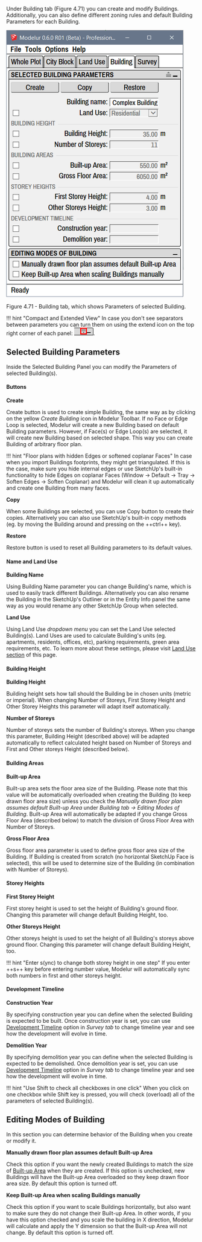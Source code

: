 Under Building tab (Figure 4.71) you can create and modify Buildings. Additionally, you can also define different zoning rules and
default Building Parameters for each Building.

![Building tab](../img/modelur_building_tab.png)
<figcaption>Figure 4.71 - Building tab, which shows Parameters of selected Building.</figcaption>

!!! hint "Compact and Extended View"
    In case you don't see separators between parameters you can turn them on using the extend icon on the top right corner of each panel: <img src="../../img/modelur_more_ui_icon.png" alt="extend" class="inline">.

Selected Building Parameters
----------------------------

Inside the Selected Building Panel you can modify the Parameters of selected Building(s).

#### Buttons ####

**Create**

Create button is used to create simple Building, the same way as by clicking on the yellow _Create Building_ icon in Modelur Toolbar. If no Face or Edge Loop is selected, Modelur will create a new Building based on default Building parameters. However, if Face(s) or Edge Loop(s) are selected, it will create new Building based on selected shape. This way you can create Building of arbitrary floor plan.

!!! hint "Floor plans with hidden Edges or softened coplanar Faces"
    In case when you import Buildings footprints, they might get triangulated. If this is the case, make sure you hide internal edges or use SketchUp's built-in functionality to hide Edges on coplanar Faces (Window → Default → Tray → Soften Edges → Soften Coplanar) and Modelur will clean it up automatically and create one Building from many faces.   

**Copy**

When some Buildings are selected, you can use Copy button to create their copies. Alternatively you can also use SketchUp's built-in copy methods (eg. by moving the Building around and pressing on the ++ctrl++ key).

**Restore**

Restore button is used to reset all Building parameters to its default values.

#### Name and Land Use ####

**Building Name**

Using Building Name parameter you can change Building's name, which is used to easily track different Buildings. Alternatively you can also rename the Building in the SketchUp's Outliner or in the Entity Info panel the same way as you would rename any other SketchUp Group when selected.

**Land Use**

Using Land Use _dropdown menu_ you can set the Land Use selected Building(s). Land Uses are used to calculate Building's units (eg. apartments, residents, offices, etc), parking requirements, green area requirements, etc. To learn more about these settings, please visit [Land Use section](land_use) of this page.

#### Building Height ####

**Building Height**

Building height sets how tall should the Building be in chosen units (metric or imperial). When changing Number of Storeys, First Storey Height and Other Storey Heights this parameter will adapt itself automatically.

**Number of Storeys**

Number of storeys sets the number of Building's storeys. When you change this parameter, Building Height (described above) will be adapted automatically to reflect calculated height based on Number of Storeys and First and Other storeys Height (described below).

#### Building Areas ####

**Built-up Area**

Built-up area sets the floor area size of the Building. Please note that this value will be automatically overloaded when creating the Building (to keep drawn floor area size) unless you check the _Manually drawn floor plan assumes default Built-up Area_ under _Building tab → Editing Modes of Building_. Built-up Area will automatically be adapted if you change Gross Floor Area (described below) to match the division of Gross Floor Area with Number of Storeys.

**Gross Floor Area**

Gross floor area parameter is used to define gross floor area size of the Building. If Building is created from scratch (no horizontal SketchUp Face is selected), this will be used to determine size of the Building (in combination with Number of Storeys).

#### Storey Heights ####

**First Storey Height**

First storey height is used to set the height of Building's ground floor. Changing this parameter will change default Building Height, too.

**Other Storeys Height**

Other storeys height is used to set the height of all Building's storeys above ground floor. Changing this parameter will change default Building Height, too.

!!! hint "Enter s(ync) to change both storey height in one step"
    If you enter ++s++ key before entering number value, Modelur will automatically sync both numbers in first and other storeys height.

#### Development Timeline ####

**Construction Year**

By specifying construction year you can define when the selected Building is expected to be built. Once construction year is set, you can use [Development Timeline](survey/#development-timeline) option in _Survey tab_ to change timeline year and see how the development will evolve in time.

**Demolition Year**

By specifying demolition year you can define when the selected Building is expected to be demolished. Once demolition year is set, you can use [Development Timeline](survey/#development-timeline) option in _Survey tab_ to change timeline year and see how the development will evolve in time.

!!! hint "Use Shift to check all checkboxes in one click"
    When you click on one checkbox while Shift key is pressed, you will check (overload) all of the parameters of selected Building(s). 

Editing Modes of Building
-------------------------

In this section you can determine behavior of the Building when you create or modify it.

**Manually drawn floor plan assumes default Built-up Area**

Check this option if you want the newly created Buildings to match the size of [Built-up Area](#building-areas) when they are created. If this option is unchecked, new Buildings will have the Built-up Area overloaded so they keep drawn floor area size. By default this option is turned off.

**Keep Built-up Area when scaling Buildings manually**

Check this option if you want to scale Buildings horizontally, but also want to make sure they do not change their Built-up Area. In other words, if you have this option checked and you scale the building in X direction, Modelur will calculate and apply the Y dimension so that the Built-up Area will not change. By default this option is turned off.

